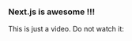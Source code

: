 ### Next.js is awesome !!!
This is just a video. Do not watch it:

<Youtube videoId="ut0pk7GqV0Y" />
